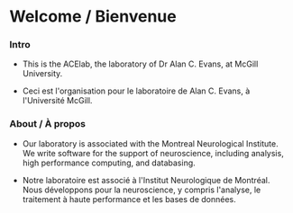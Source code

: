 # Welcome / Bienvenue

### Intro

* This is the ACElab, the laboratory of Dr Alan C. Evans, at McGill University.

* Ceci est l'organisation pour le laboratoire de Alan C. Evans, à l'Université McGill.

### About / À propos

* Our laboratory is associated with the Montreal Neurological Institute.  
We write software for the support of neuroscience, including analysis, high performance computing, and databasing.

* Notre laboratoire est associé à l'Institut Neurologique de Montréal.  
Nous développons pour la neuroscience, y compris l'analyse, le traitement à haute performance et les bases de données.
